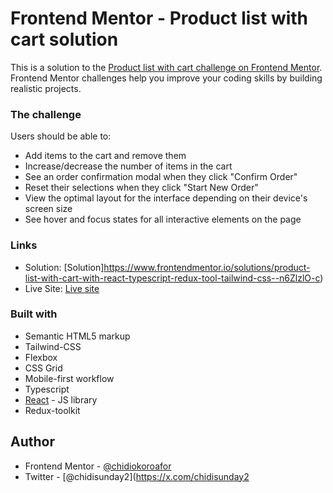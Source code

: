 # Frontend Mentor - Product list with cart solution

This is a solution to the [Product list with cart challenge on Frontend Mentor](https://www.frontendmentor.io/challenges/product-list-with-cart-5MmqLVAp_d). Frontend Mentor challenges help you improve your coding skills by building realistic projects. 

### The challenge

Users should be able to:

- Add items to the cart and remove them
- Increase/decrease the number of items in the cart
- See an order confirmation modal when they click "Confirm Order"
- Reset their selections when they click "Start New Order"
- View the optimal layout for the interface depending on their device's screen size
- See hover and focus states for all interactive elements on the page

### Links

- Solution: [Solution]https://www.frontendmentor.io/solutions/product-list-with-cart-with-react-typescript-redux-tool-tailwind-css--n6ZlzlO-c)
- Live Site: [Live site](https://product-list-with-cart-delta-mauve.vercel.app/)

### Built with

- Semantic HTML5 markup
- Tailwind-CSS
- Flexbox
- CSS Grid
- Mobile-first workflow
- Typescript
- [React](https://reactjs.org/) - JS library
- Redux-toolkit

## Author

<!-- - Website - [Add your name here](https://www.your-site.com) -->
- Frontend Mentor - [@chidiokoroafor](https://www.frontendmentor.io/profile/chidiokoroafor)
- Twitter - [@chidisunday2](https://x.com/chidisunday2